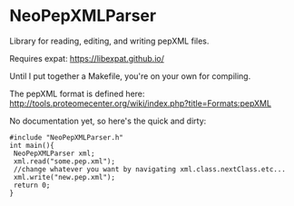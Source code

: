 # NeoPepXMLParser
Library for reading, editing, and writing pepXML files.

Requires expat: https://libexpat.github.io/

Until I put together a Makefile, you're on your own for compiling.

The pepXML format is defined here: http://tools.proteomecenter.org/wiki/index.php?title=Formats:pepXML

No documentation yet, so here's the quick and dirty:

```cplusplus
#include "NeoPepXMLParser.h"
int main(){
 NeoPepXMLParser xml;
 xml.read("some.pep.xml");
 //change whatever you want by navigating xml.class.nextClass.etc...
 xml.write("new.pep.xml");
 return 0;
}
```
